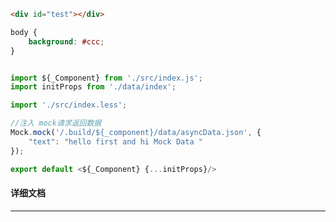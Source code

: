 ﻿```html
<div id="test"></div>
```

```css
body {
    background: #ccc;
}
```

```javascript

import ${_Component} from './src/index.js';
import initProps from './data/index';

import './src/index.less';

//注入 mock请求返回数据
Mock.mock('/.build/${_component}/data/asyncData.json', {
    "text": "hello first and hi Mock Data "
});

export default <${_Component} {...initProps}/>

```

#### 详细文档
---